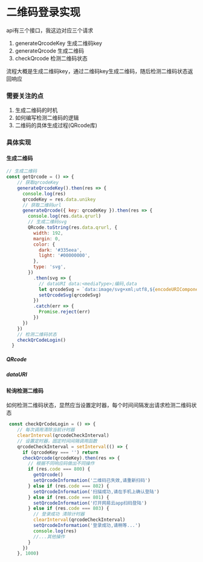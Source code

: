# 二维码登录实现

api有三个接口，我这边对应三个请求

1. generateQrcodeKey 生成二维码key
2. generateQrcode  生成二维码 
3. checkQrcode 检测二维码状态

流程大概是生成二维码key，通过二维码key生成二维码，随后检测二维码状态返回响应

### 需要关注的点

1. 生成二维码的时机
2. 如何编写检测二维码的逻辑
3. 二维码的具体生成过程(QRcode库)

### 具体实现

####  生成二维码

```js
// 生成二维码  
const getQrcode = () => {
    // 获取qrcodeKey
    generateQrcodeKey().then(res => {
      console.log(res)
      qrcodeKey = res.data.unikey
      // 获取二维码url  
      generateQrcode({ key: qrcodeKey }).then(res => {
        console.log(res.data.qrurl)
        // 生成二维码svg  
        QRcode.toString(res.data.qrurl, {
          width: 192,
          margin: 0,
          color: {
            dark: '#335eea',
            light: '#00000000',
          },
          type: 'svg',
        })
          .then(svg => {
            // dataURI data:<mediaType>;编码,data
            let qrcodeSvg = `data:image/svg+xml;utf8,${encodeURIComponent(svg)}`
            setQrcodeSvg(qrcodeSvg)
          })
          .catch(err => {
            Promise.reject(err)
          })
      })
    })
    // 检测二维码状态
    checkQrCodeLogin()
  }
```

##### QRcode

##### dataURI

#### 轮询检测二维码

  如何检测二维码状态，显然应当设置定时器，每个时间间隔发出请求检测二维码状态

```js
 const checkQrCodeLogin = () => {
    // 每次调用清除当前计时器
    clearInterval(qrcodeCheckInterval)
    // 设置定时器，固定时间间隔调用函数
    qrcodeCheckInterval = setInterval(() => {
      if (qrcodeKey === '') return
      checkQrcode(qrcodeKey).then(res => {
        // 根据不同响应码做出不同操作
        if (res.code === 800) {
          getQrcode()
          setQrcodeInformation('二维码已失效,请重新扫码')
        } else if (res.code === 802) {
          setQrcodeInformation('扫描成功,请在手机上确认登陆')
        } else if (res.code === 801) {
          setQrcodeInformation('打开网易云app扫码登陆')
        } else if (res.code === 803) {
          // 登录成功 清除计时器  
          clearInterval(qrcodeCheckInterval)
          setQrcodeInformation('登录成功,请稍等...')
          console.log(res)
          //...其他操作
        }
      })
    }, 1000)
```


